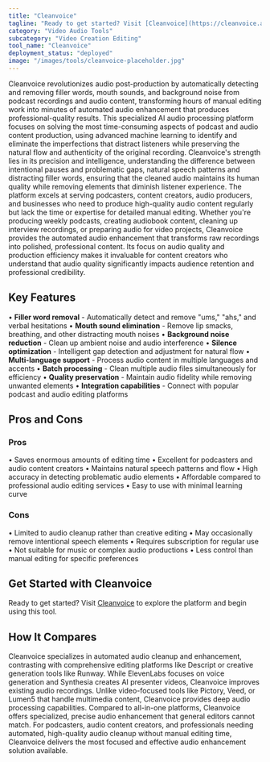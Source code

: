 ```yaml
---
title: "Cleanvoice"
tagline: "Ready to get started? Visit [Cleanvoice](https://cleanvoice.ai) to explore the platform and begin using this tool...."
category: "Video Audio Tools"
subcategory: "Video Creation Editing"
tool_name: "Cleanvoice"
deployment_status: "deployed"
image: "/images/tools/cleanvoice-placeholder.jpg"
---
```

Cleanvoice revolutionizes audio post-production by automatically detecting and removing filler words, mouth sounds, and background noise from podcast recordings and audio content, transforming hours of manual editing work into minutes of automated audio enhancement that produces professional-quality results. This specialized AI audio processing platform focuses on solving the most time-consuming aspects of podcast and audio content production, using advanced machine learning to identify and eliminate the imperfections that distract listeners while preserving the natural flow and authenticity of the original recording. Cleanvoice's strength lies in its precision and intelligence, understanding the difference between intentional pauses and problematic gaps, natural speech patterns and distracting filler words, ensuring that the cleaned audio maintains its human quality while removing elements that diminish listener experience. The platform excels at serving podcasters, content creators, audio producers, and businesses who need to produce high-quality audio content regularly but lack the time or expertise for detailed manual editing. Whether you're producing weekly podcasts, creating audiobook content, cleaning up interview recordings, or preparing audio for video projects, Cleanvoice provides the automated audio enhancement that transforms raw recordings into polished, professional content. Its focus on audio quality and production efficiency makes it invaluable for content creators who understand that audio quality significantly impacts audience retention and professional credibility.

## Key Features

• **Filler word removal** - Automatically detect and remove "ums," "ahs," and verbal hesitations
• **Mouth sound elimination** - Remove lip smacks, breathing, and other distracting mouth noises
• **Background noise reduction** - Clean up ambient noise and audio interference
• **Silence optimization** - Intelligent gap detection and adjustment for natural flow
• **Multi-language support** - Process audio content in multiple languages and accents
• **Batch processing** - Clean multiple audio files simultaneously for efficiency
• **Quality preservation** - Maintain audio fidelity while removing unwanted elements
• **Integration capabilities** - Connect with popular podcast and audio editing platforms

## Pros and Cons

### Pros
• Saves enormous amounts of editing time
• Excellent for podcasters and audio content creators
• Maintains natural speech patterns and flow
• High accuracy in detecting problematic audio elements
• Affordable compared to professional audio editing services
• Easy to use with minimal learning curve

### Cons
• Limited to audio cleanup rather than creative editing
• May occasionally remove intentional speech elements
• Requires subscription for regular use
• Not suitable for music or complex audio productions
• Less control than manual editing for specific preferences

## Get Started with Cleanvoice

Ready to get started? Visit [Cleanvoice](https://cleanvoice.ai) to explore the platform and begin using this tool.

## How It Compares

Cleanvoice specializes in automated audio cleanup and enhancement, contrasting with comprehensive editing platforms like Descript or creative generation tools like Runway. While ElevenLabs focuses on voice generation and Synthesia creates AI presenter videos, Cleanvoice improves existing audio recordings. Unlike video-focused tools like Pictory, Veed, or Lumen5 that handle multimedia content, Cleanvoice provides deep audio processing capabilities. Compared to all-in-one platforms, Cleanvoice offers specialized, precise audio enhancement that general editors cannot match. For podcasters, audio content creators, and professionals needing automated, high-quality audio cleanup without manual editing time, Cleanvoice delivers the most focused and effective audio enhancement solution available.